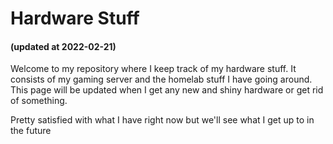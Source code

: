 # Hardware Stuff

#### (updated at 2022-02-21)

Welcome to my repository where I keep track of my hardware stuff. It consists of my gaming server and the homelab stuff I have going around. This page will be updated when I get any new and shiny hardware or get rid of something.

Pretty satisfied with what I have right now but we'll see what I get up to in the future
